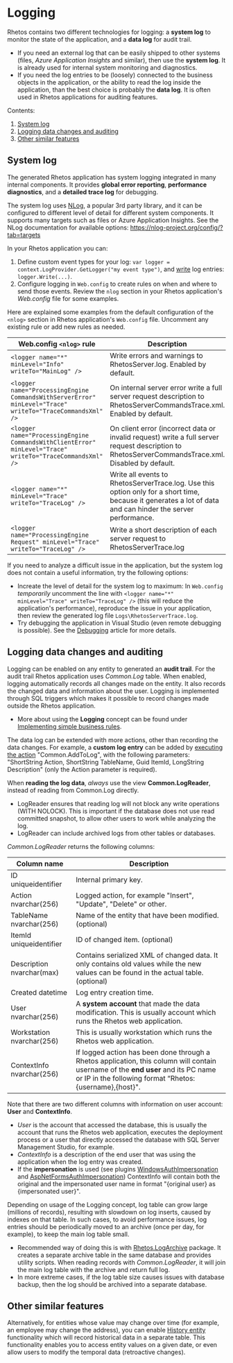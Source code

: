 # Logging

Rhetos contains two different technologies for logging:
a **system log** to monitor the state of the application,
and a **data log** for audit trail.

* If you need an external log that can be easily shipped to other systems
  (files, *Azure Application Insights* and similar), then use the **system log**.
  It is already used for internal system monitoring and diagnostics.
* If you need the log entries to be (loosely) connected to the business objects in the application,
  or the ability to read the log inside the application,
  than the best choice is probably the **data log**.
  It is often used in Rhetos applications for auditing features.

Contents:

1. [System log](#system-log)
2. [Logging data changes and auditing](#logging-data-changes-and-auditing)
3. [Other similar features](#other-similar-features)

## System log

The generated Rhetos application has system logging integrated in many internal components.
It provides **global error reporting**, **performance diagnostics**,
and a **detailed trace log** for debugging.

The system log uses [NLog](https://nlog-project.org/), a popular 3rd party library,
and it can be configured to different level of detail for different system components.
It supports many targets such as files or Azure Application Insights.
See the NLog documentation for available options: <https://nlog-project.org/config/?tab=targets>

In your Rhetos application you can:

1. Define custom event types for your log: `var logger = context.LogProvider.GetLogger("my event type")`,
   and [write](https://github.com/Rhetos/Rhetos/blob/master/Source/Rhetos.Logging.Interfaces/ILogger.cs)
   log entries: `logger.Write(...)`.
2. Configure logging in `Web.config` to create rules on when and where to send those events.
   Review the `nlog` section in your Rhetos application's *Web.config* file for some examples.

Here are explained some examples from the default configuration of the `<nlog>` section
in Rhetos application's `Web.config` file.
Uncomment any existing rule or add new rules as needed.

| Web.config `<nlog>` rule | Description |
| --- | --- |
| `<logger name="*" minLevel="Info" writeTo="MainLog" />` | Write errors and warnings to RhetosServer.log. Enabled by default. |
| `<logger name="ProcessingEngine CommandsWithServerError" minLevel="Trace" writeTo="TraceCommandsXml" />` | On internal server error write a full server request description to RhetosServerCommandsTrace.xml. Enabled by default. |
| `<logger name="ProcessingEngine CommandsWithClientError" minLevel="Trace" writeTo="TraceCommandsXml" />` | On client error (incorrect data or invalid request) write a full server request description to RhetosServerCommandsTrace.xml. Disabled by default. |
| `<logger name="*" minLevel="Trace" writeTo="TraceLog" />` | Write all events to RhetosServerTrace.log. Use this option only for a short time, because it generates a lot of data and can hinder the server performance. |
| `<logger name="ProcessingEngine Request" minLevel="Trace" writeTo="TraceLog" />` | Write a short description of each server request to RhetosServerTrace.log |

If you need to analyze a difficult issue in the application,
but the system log does not contain a useful information,
try the following options:

* Increate the level of detail for the system log to maximum:
  In `Web.config` *temporarily* uncomment the line with
  `<logger name="*" minLevel="Trace" writeTo="TraceLog" />`
  (this will reduce the application's performance),
  reproduce the issue in your application,
  then review the generated log file `Logs\RhetosServerTrace.log`.
* Try debugging the application in Visual Studio
  (even remote debugging is possible).
  See the [Debugging](Debugging) article for more details.

## Logging data changes and auditing

Logging can be enabled on any entity to generated an **audit trail**.
For the audit trail Rhetos application uses *Common.Log* table.
When enabled, logging automatically records all changes made on the entity.
It also records the changed data and information about the user.
Logging is implemented through SQL triggers which makes it possible to record changes
made outside the Rhetos application.

* More about using the **Logging** concept can be found under
  [Implementing simple business rules](Implementing-simple-business-rules#Logging).

The data log can be extended with more actions, other than recording the data changes.
For example, a **custom log entry** can be added by
[executing the action](Action-concept#execute-an-action) "Common.AddToLog",
with the following parameters: "ShortString Action, ShortString TableName, Guid ItemId, LongString Description"
(only the Action parameter is required).

When **reading the log data**, *always* use the view **Common.LogReader**,
instead of reading from Common.Log directly.

* LogReader ensures that reading log will not block any write operations (WITH NOLOCK).
  This is important if the database does not use read committed snapshot,
  to allow other users to work while analyzing the log.
* LogReader can include archived logs from other tables or databases.

*Common.LogReader* returns the following columns:

| Column name | Description |
| --- | --- |
| ID uniqueidentifier | Internal primary key. |
| Action nvarchar(256) | Logged action, for example "Insert", "Update", "Delete" or other. |
| TableName nvarchar(256) | Name of the entity that have been modified. (optional) |
| ItemId uniqueidentifier | ID of changed item. (optional) |
| Description nvarchar(max) | Contains serialized XML of changed data. It only contains old values while the new values can be found in the actual table. (optional) |
| Created datetime | Log entry creation time. |
| User nvarchar(256) | A **system account** that made the data modification. This is usually account which runs the Rhetos web application. |
| Workstation nvarchar(256) | This is usually workstation which runs the Rhetos web application. |
| ContextInfo nvarchar(256) | If logged action has been done through a Rhetos application, this column will contain username of the **end user** and its PC name or IP in the following format “Rhetos:{username},{host}". |

Note that there are two different columns with information on user account: **User** and **ContextInfo**.

* *User* is the account that accessed the database, this is usually the account that runs
  the Rhetos web application, executes the deployment process or a user that directly
  accessed the database with SQL Server Management Studio, for example.
* *ContextInfo* is a description of the end user that was using the application
  when the log entry was created.
* If the **impersonation** is used (see plugins
  [WindowsAuthImpersonation](https://github.com/Rhetos/WindowsAuthImpersonation)
  and [AspNetFormsAuthImpersonation](https://github.com/Rhetos/AspNetFormsAuthImpersonation))
  ContextInfo will contain both the original and the impersonated
  user name in format "{original user} as {impersonated user}".

Depending on usage of the Logging concept, log table can grow large (millions of records),
resulting with slowdown on log inserts, caused by indexes on that table.
In such cases, to avoid performance issues, log entries should be periodically moved to an
archive (once per day, for example), to keep the main log table small.

* Recommended way of doing this is with
  [Rhetos.LogArchive](https://github.com/Rhetos/LogArchive/blob/master/Readme.md) package.
  It creates a separate archive table in the same database and provides utility scripts.
  When reading records with *Common.LogReader*, it will join the main log table with the archive and return full log.
* In more extreme cases, if the log table size causes issues with database backup,
  then the log should be archived into a separate database.

## Other similar features

Alternatively, for entities whose value may change over time
(for example, an employee may change the address),
you can enable [History entity](Temporal-data-and-change-history)
functionality which will record historical data in a separate table.
This functionality enables you to access entity values on a given date,
or even allow users to modify the temporal data (retroactive changes).
